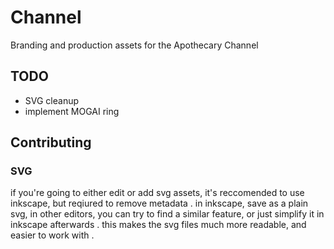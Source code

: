 # Channel
Branding and production assets for the Apothecary Channel

## TODO

- SVG cleanup
- implement MOGAI ring

## Contributing

### SVG

if you're going to either edit or add svg assets, it's reccomended to use inkscape, but reqiured to remove metadata . in inkscape, save as a plain svg, in other editors, you can try to find a similar feature, or just simplify it in inkscape afterwards . this makes the svg files much more readable, and easier to work with .
